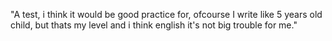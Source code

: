 "A test, i think it would be good practice for, ofcourse I write like 5 years old child, but thats my level and i think english it's not big trouble for me." 
